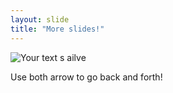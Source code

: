 ```yaml
---
layout: slide
title: "More slides!"
---
```

![Your text s ailve](https://s3.amazonaws.com/media-p.slid.es/uploads/359808/images/1627300/GithubNapoleonDynamite.jpg)

Use both arrow to go back and forth!
